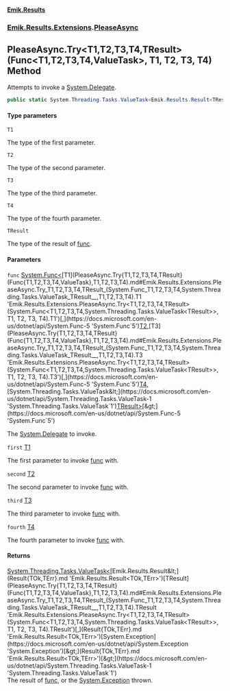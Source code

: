 #### [Emik.Results](index.md 'index')
### [Emik.Results.Extensions](Emik.Results.Extensions.md 'Emik.Results.Extensions').[PleaseAsync](PleaseAsync.md 'Emik.Results.Extensions.PleaseAsync')

## PleaseAsync.Try<T1,T2,T3,T4,TResult>(Func<T1,T2,T3,T4,ValueTask<TResult>>, T1, T2, T3, T4) Method

Attempts to invoke a [System.Delegate](https://docs.microsoft.com/en-us/dotnet/api/System.Delegate 'System.Delegate').

```csharp
public static System.Threading.Tasks.ValueTask<Emik.Results.Result<TResult,System.Exception>> Try<T1,T2,T3,T4,TResult>(System.Func<T1,T2,T3,T4,System.Threading.Tasks.ValueTask<TResult>> func, T1 first, T2 second, T3 third, T4 fourth);
```
#### Type parameters

<a name='Emik.Results.Extensions.PleaseAsync.Try_T1,T2,T3,T4,TResult_(System.Func_T1,T2,T3,T4,System.Threading.Tasks.ValueTask_TResult__,T1,T2,T3,T4).T1'></a>

`T1`

The type of the first parameter.

<a name='Emik.Results.Extensions.PleaseAsync.Try_T1,T2,T3,T4,TResult_(System.Func_T1,T2,T3,T4,System.Threading.Tasks.ValueTask_TResult__,T1,T2,T3,T4).T2'></a>

`T2`

The type of the second parameter.

<a name='Emik.Results.Extensions.PleaseAsync.Try_T1,T2,T3,T4,TResult_(System.Func_T1,T2,T3,T4,System.Threading.Tasks.ValueTask_TResult__,T1,T2,T3,T4).T3'></a>

`T3`

The type of the third parameter.

<a name='Emik.Results.Extensions.PleaseAsync.Try_T1,T2,T3,T4,TResult_(System.Func_T1,T2,T3,T4,System.Threading.Tasks.ValueTask_TResult__,T1,T2,T3,T4).T4'></a>

`T4`

The type of the fourth parameter.

<a name='Emik.Results.Extensions.PleaseAsync.Try_T1,T2,T3,T4,TResult_(System.Func_T1,T2,T3,T4,System.Threading.Tasks.ValueTask_TResult__,T1,T2,T3,T4).TResult'></a>

`TResult`

The type of the result of [func](PleaseAsync.Try{T1,T2,T3,T4,TResult}(Func{T1,T2,T3,T4,ValueTask},T1,T2,T3,T4).md#Emik.Results.Extensions.PleaseAsync.Try_T1,T2,T3,T4,TResult_(System.Func_T1,T2,T3,T4,System.Threading.Tasks.ValueTask_TResult__,T1,T2,T3,T4).func 'Emik.Results.Extensions.PleaseAsync.Try<T1,T2,T3,T4,TResult>(System.Func<T1,T2,T3,T4,System.Threading.Tasks.ValueTask<TResult>>, T1, T2, T3, T4).func').
#### Parameters

<a name='Emik.Results.Extensions.PleaseAsync.Try_T1,T2,T3,T4,TResult_(System.Func_T1,T2,T3,T4,System.Threading.Tasks.ValueTask_TResult__,T1,T2,T3,T4).func'></a>

`func` [System.Func&lt;](https://docs.microsoft.com/en-us/dotnet/api/System.Func-5 'System.Func`5')[T1](PleaseAsync.Try{T1,T2,T3,T4,TResult}(Func{T1,T2,T3,T4,ValueTask},T1,T2,T3,T4).md#Emik.Results.Extensions.PleaseAsync.Try_T1,T2,T3,T4,TResult_(System.Func_T1,T2,T3,T4,System.Threading.Tasks.ValueTask_TResult__,T1,T2,T3,T4).T1 'Emik.Results.Extensions.PleaseAsync.Try<T1,T2,T3,T4,TResult>(System.Func<T1,T2,T3,T4,System.Threading.Tasks.ValueTask<TResult>>, T1, T2, T3, T4).T1')[,](https://docs.microsoft.com/en-us/dotnet/api/System.Func-5 'System.Func`5')[T2](PleaseAsync.Try{T1,T2,T3,T4,TResult}(Func{T1,T2,T3,T4,ValueTask},T1,T2,T3,T4).md#Emik.Results.Extensions.PleaseAsync.Try_T1,T2,T3,T4,TResult_(System.Func_T1,T2,T3,T4,System.Threading.Tasks.ValueTask_TResult__,T1,T2,T3,T4).T2 'Emik.Results.Extensions.PleaseAsync.Try<T1,T2,T3,T4,TResult>(System.Func<T1,T2,T3,T4,System.Threading.Tasks.ValueTask<TResult>>, T1, T2, T3, T4).T2')[,](https://docs.microsoft.com/en-us/dotnet/api/System.Func-5 'System.Func`5')[T3](PleaseAsync.Try{T1,T2,T3,T4,TResult}(Func{T1,T2,T3,T4,ValueTask},T1,T2,T3,T4).md#Emik.Results.Extensions.PleaseAsync.Try_T1,T2,T3,T4,TResult_(System.Func_T1,T2,T3,T4,System.Threading.Tasks.ValueTask_TResult__,T1,T2,T3,T4).T3 'Emik.Results.Extensions.PleaseAsync.Try<T1,T2,T3,T4,TResult>(System.Func<T1,T2,T3,T4,System.Threading.Tasks.ValueTask<TResult>>, T1, T2, T3, T4).T3')[,](https://docs.microsoft.com/en-us/dotnet/api/System.Func-5 'System.Func`5')[T4](PleaseAsync.Try{T1,T2,T3,T4,TResult}(Func{T1,T2,T3,T4,ValueTask},T1,T2,T3,T4).md#Emik.Results.Extensions.PleaseAsync.Try_T1,T2,T3,T4,TResult_(System.Func_T1,T2,T3,T4,System.Threading.Tasks.ValueTask_TResult__,T1,T2,T3,T4).T4 'Emik.Results.Extensions.PleaseAsync.Try<T1,T2,T3,T4,TResult>(System.Func<T1,T2,T3,T4,System.Threading.Tasks.ValueTask<TResult>>, T1, T2, T3, T4).T4')[,](https://docs.microsoft.com/en-us/dotnet/api/System.Func-5 'System.Func`5')[System.Threading.Tasks.ValueTask&lt;](https://docs.microsoft.com/en-us/dotnet/api/System.Threading.Tasks.ValueTask-1 'System.Threading.Tasks.ValueTask`1')[TResult](PleaseAsync.Try{T1,T2,T3,T4,TResult}(Func{T1,T2,T3,T4,ValueTask},T1,T2,T3,T4).md#Emik.Results.Extensions.PleaseAsync.Try_T1,T2,T3,T4,TResult_(System.Func_T1,T2,T3,T4,System.Threading.Tasks.ValueTask_TResult__,T1,T2,T3,T4).TResult 'Emik.Results.Extensions.PleaseAsync.Try<T1,T2,T3,T4,TResult>(System.Func<T1,T2,T3,T4,System.Threading.Tasks.ValueTask<TResult>>, T1, T2, T3, T4).TResult')[&gt;](https://docs.microsoft.com/en-us/dotnet/api/System.Threading.Tasks.ValueTask-1 'System.Threading.Tasks.ValueTask`1')[&gt;](https://docs.microsoft.com/en-us/dotnet/api/System.Func-5 'System.Func`5')

The [System.Delegate](https://docs.microsoft.com/en-us/dotnet/api/System.Delegate 'System.Delegate') to invoke.

<a name='Emik.Results.Extensions.PleaseAsync.Try_T1,T2,T3,T4,TResult_(System.Func_T1,T2,T3,T4,System.Threading.Tasks.ValueTask_TResult__,T1,T2,T3,T4).first'></a>

`first` [T1](PleaseAsync.Try{T1,T2,T3,T4,TResult}(Func{T1,T2,T3,T4,ValueTask},T1,T2,T3,T4).md#Emik.Results.Extensions.PleaseAsync.Try_T1,T2,T3,T4,TResult_(System.Func_T1,T2,T3,T4,System.Threading.Tasks.ValueTask_TResult__,T1,T2,T3,T4).T1 'Emik.Results.Extensions.PleaseAsync.Try<T1,T2,T3,T4,TResult>(System.Func<T1,T2,T3,T4,System.Threading.Tasks.ValueTask<TResult>>, T1, T2, T3, T4).T1')

The first parameter to invoke [func](PleaseAsync.Try{T1,T2,T3,T4,TResult}(Func{T1,T2,T3,T4,ValueTask},T1,T2,T3,T4).md#Emik.Results.Extensions.PleaseAsync.Try_T1,T2,T3,T4,TResult_(System.Func_T1,T2,T3,T4,System.Threading.Tasks.ValueTask_TResult__,T1,T2,T3,T4).func 'Emik.Results.Extensions.PleaseAsync.Try<T1,T2,T3,T4,TResult>(System.Func<T1,T2,T3,T4,System.Threading.Tasks.ValueTask<TResult>>, T1, T2, T3, T4).func') with.

<a name='Emik.Results.Extensions.PleaseAsync.Try_T1,T2,T3,T4,TResult_(System.Func_T1,T2,T3,T4,System.Threading.Tasks.ValueTask_TResult__,T1,T2,T3,T4).second'></a>

`second` [T2](PleaseAsync.Try{T1,T2,T3,T4,TResult}(Func{T1,T2,T3,T4,ValueTask},T1,T2,T3,T4).md#Emik.Results.Extensions.PleaseAsync.Try_T1,T2,T3,T4,TResult_(System.Func_T1,T2,T3,T4,System.Threading.Tasks.ValueTask_TResult__,T1,T2,T3,T4).T2 'Emik.Results.Extensions.PleaseAsync.Try<T1,T2,T3,T4,TResult>(System.Func<T1,T2,T3,T4,System.Threading.Tasks.ValueTask<TResult>>, T1, T2, T3, T4).T2')

The second parameter to invoke [func](PleaseAsync.Try{T1,T2,T3,T4,TResult}(Func{T1,T2,T3,T4,ValueTask},T1,T2,T3,T4).md#Emik.Results.Extensions.PleaseAsync.Try_T1,T2,T3,T4,TResult_(System.Func_T1,T2,T3,T4,System.Threading.Tasks.ValueTask_TResult__,T1,T2,T3,T4).func 'Emik.Results.Extensions.PleaseAsync.Try<T1,T2,T3,T4,TResult>(System.Func<T1,T2,T3,T4,System.Threading.Tasks.ValueTask<TResult>>, T1, T2, T3, T4).func') with.

<a name='Emik.Results.Extensions.PleaseAsync.Try_T1,T2,T3,T4,TResult_(System.Func_T1,T2,T3,T4,System.Threading.Tasks.ValueTask_TResult__,T1,T2,T3,T4).third'></a>

`third` [T3](PleaseAsync.Try{T1,T2,T3,T4,TResult}(Func{T1,T2,T3,T4,ValueTask},T1,T2,T3,T4).md#Emik.Results.Extensions.PleaseAsync.Try_T1,T2,T3,T4,TResult_(System.Func_T1,T2,T3,T4,System.Threading.Tasks.ValueTask_TResult__,T1,T2,T3,T4).T3 'Emik.Results.Extensions.PleaseAsync.Try<T1,T2,T3,T4,TResult>(System.Func<T1,T2,T3,T4,System.Threading.Tasks.ValueTask<TResult>>, T1, T2, T3, T4).T3')

The third parameter to invoke [func](PleaseAsync.Try{T1,T2,T3,T4,TResult}(Func{T1,T2,T3,T4,ValueTask},T1,T2,T3,T4).md#Emik.Results.Extensions.PleaseAsync.Try_T1,T2,T3,T4,TResult_(System.Func_T1,T2,T3,T4,System.Threading.Tasks.ValueTask_TResult__,T1,T2,T3,T4).func 'Emik.Results.Extensions.PleaseAsync.Try<T1,T2,T3,T4,TResult>(System.Func<T1,T2,T3,T4,System.Threading.Tasks.ValueTask<TResult>>, T1, T2, T3, T4).func') with.

<a name='Emik.Results.Extensions.PleaseAsync.Try_T1,T2,T3,T4,TResult_(System.Func_T1,T2,T3,T4,System.Threading.Tasks.ValueTask_TResult__,T1,T2,T3,T4).fourth'></a>

`fourth` [T4](PleaseAsync.Try{T1,T2,T3,T4,TResult}(Func{T1,T2,T3,T4,ValueTask},T1,T2,T3,T4).md#Emik.Results.Extensions.PleaseAsync.Try_T1,T2,T3,T4,TResult_(System.Func_T1,T2,T3,T4,System.Threading.Tasks.ValueTask_TResult__,T1,T2,T3,T4).T4 'Emik.Results.Extensions.PleaseAsync.Try<T1,T2,T3,T4,TResult>(System.Func<T1,T2,T3,T4,System.Threading.Tasks.ValueTask<TResult>>, T1, T2, T3, T4).T4')

The fourth parameter to invoke [func](PleaseAsync.Try{T1,T2,T3,T4,TResult}(Func{T1,T2,T3,T4,ValueTask},T1,T2,T3,T4).md#Emik.Results.Extensions.PleaseAsync.Try_T1,T2,T3,T4,TResult_(System.Func_T1,T2,T3,T4,System.Threading.Tasks.ValueTask_TResult__,T1,T2,T3,T4).func 'Emik.Results.Extensions.PleaseAsync.Try<T1,T2,T3,T4,TResult>(System.Func<T1,T2,T3,T4,System.Threading.Tasks.ValueTask<TResult>>, T1, T2, T3, T4).func') with.

#### Returns
[System.Threading.Tasks.ValueTask&lt;](https://docs.microsoft.com/en-us/dotnet/api/System.Threading.Tasks.ValueTask-1 'System.Threading.Tasks.ValueTask`1')[Emik.Results.Result&lt;](Result{TOk,TErr}.md 'Emik.Results.Result<TOk,TErr>')[TResult](PleaseAsync.Try{T1,T2,T3,T4,TResult}(Func{T1,T2,T3,T4,ValueTask},T1,T2,T3,T4).md#Emik.Results.Extensions.PleaseAsync.Try_T1,T2,T3,T4,TResult_(System.Func_T1,T2,T3,T4,System.Threading.Tasks.ValueTask_TResult__,T1,T2,T3,T4).TResult 'Emik.Results.Extensions.PleaseAsync.Try<T1,T2,T3,T4,TResult>(System.Func<T1,T2,T3,T4,System.Threading.Tasks.ValueTask<TResult>>, T1, T2, T3, T4).TResult')[,](Result{TOk,TErr}.md 'Emik.Results.Result<TOk,TErr>')[System.Exception](https://docs.microsoft.com/en-us/dotnet/api/System.Exception 'System.Exception')[&gt;](Result{TOk,TErr}.md 'Emik.Results.Result<TOk,TErr>')[&gt;](https://docs.microsoft.com/en-us/dotnet/api/System.Threading.Tasks.ValueTask-1 'System.Threading.Tasks.ValueTask`1')  
The result of [func](PleaseAsync.Try{T1,T2,T3,T4,TResult}(Func{T1,T2,T3,T4,ValueTask},T1,T2,T3,T4).md#Emik.Results.Extensions.PleaseAsync.Try_T1,T2,T3,T4,TResult_(System.Func_T1,T2,T3,T4,System.Threading.Tasks.ValueTask_TResult__,T1,T2,T3,T4).func 'Emik.Results.Extensions.PleaseAsync.Try<T1,T2,T3,T4,TResult>(System.Func<T1,T2,T3,T4,System.Threading.Tasks.ValueTask<TResult>>, T1, T2, T3, T4).func'), or the [System.Exception](https://docs.microsoft.com/en-us/dotnet/api/System.Exception 'System.Exception') thrown.